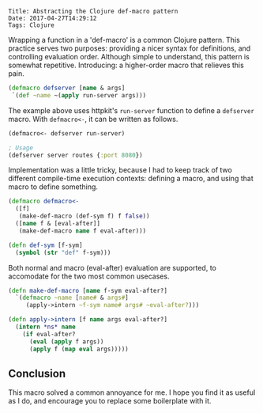     Title: Abstracting the Clojure def-macro pattern
    Date: 2017-04-27T14:29:12
    Tags: Clojure

Wrapping a function in a 'def-macro' is a common Clojure pattern.
This practice serves two purposes: providing a nicer syntax for definitions, and controlling evaluation order. Although simple to understand, this pattern is somewhat repetitive. Introducing: a higher-order macro that relieves this pain. 

<!-- more -->

```clojure
(defmacro defserver [name & args]
 `(def ~name ~(apply run-server args)))
```

The example above uses httpkit's `run-server` function to define a `defserver` macro. With `defmacro<-`, it can be written as follows. 

```clojure
(defmacro<- defserver run-server)

; Usage
(defserver server routes {:port 8080}) 
```

Implementation was a little tricky, because I had to keep track of two different compile-time execution contexts: defining a macro, and using that macro to define something.

```clojure
(defmacro defmacro<-
  ([f]
   (make-def-macro (def-sym f) f false))
  ([name f & [eval-after]]
   (make-def-macro name f eval-after)))

(defn def-sym [f-sym]
  (symbol (str "def" f-sym)))

```

Both normal and macro (eval-after) evaluation are supported, to accomodate for the two most common usecases.

```clojure
(defn make-def-macro [name f-sym eval-after?]
  `(defmacro ~name [name# & args#]
     (apply->intern ~f-sym name# args# ~eval-after?)))

(defn apply->intern [f name args eval-after?]
  (intern *ns* name
    (if eval-after?
      (eval (apply f args))
      (apply f (map eval args)))))
```

## Conclusion
This macro solved a common annoyance for me.
I hope you find it as useful as I do, and encourage you to replace some boilerplate with it.